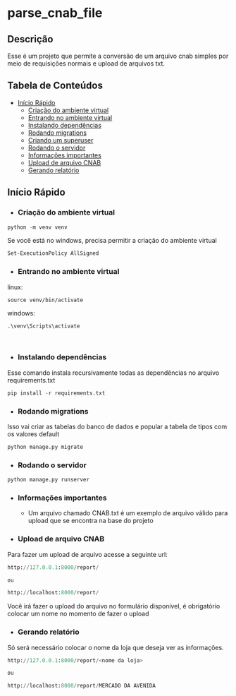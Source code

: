 
# parse_cnab_file


## Descrição

Esse é um projeto que permite a conversão de um arquivo cnab simples por meio de requisições normais e upload de arquivos txt.

## Tabela de Conteúdos

- [Início Rápido](#início-rápido)
  - [Criação do ambiente virtual](#criação-do-ambiente-virtual)
  - [Entrando no ambiente virtual](#entrando-no-ambiente-virtual)
  - [Instalando dependências](#instalando-dependências)
  - [Rodando migrations](#rodando-migrations)
  - [Criando um superuser](#criando-um-superuser)
  - [Rodando o servidor](#rodando-o-servidor)
  - [Informações importantes](#informações-importantes)
  - [Upload de arquivo CNAB](#upload-de-arquivo-cnab)
  - [Gerando relatório](#gerando-relatório)


## Início Rápido

- ### Criação do ambiente virtual

```python
python -m venv venv
```

Se você está no windows, precisa permitir a criação do ambiente virtual
```bash
Set-ExecutionPolicy AllSigned
```


- ### Entrando no ambiente virtual

linux:
```
source venv/bin/activate
```

windows:
```
.\venv\Scripts\activate
```

<br>

- ### Instalando dependências

Esse comando instala recursivamente todas as dependências no arquivo requirements.txt

```python
pip install -r requirements.txt
```



- ### Rodando migrations

Isso vai criar as tabelas do banco de dados e popular a tabela de tipos com os valores default

```python
python manage.py migrate
```


- ### Rodando o servidor


```python
python manage.py runserver
```



- ### Informações importantes
  - Um arquivo chamado CNAB.txt é um exemplo de arquivo válido para upload que se encontra na base do projeto
  
  ###

- ### Upload de arquivo CNAB

Para fazer um upload de arquivo acesse a seguinte url:


```python
http://127.0.0.1:8000/report/ 

ou

http://localhost:8000/report/ 
```


Você irá fazer o upload do arquivo no formulário disponível, é obrigatório colocar um nome no momento de fazer o upload

- ### Gerando relatório
Só será necessário colocar o nome da loja que deseja ver as informações.

 ```python
http://127.0.0.1:8000/report/<nome da loja> 

ou

http://localhost:8000/report/MERCADO DA AVENIDA 
```

###

